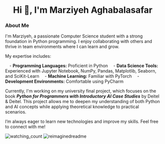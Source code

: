 
<h1 align="center"> Hi 👋, I'm Marziyeh Aghabalasafar </h1>

### About Me

I'm Marziyeh, a passionate Computer Science student with a strong foundation in Python programming. I enjoy collaborating with others and thrive in team environments where I can learn and grow.

My expertise includes:

&emsp;- <b>Programming Languages:</b> Proficient in Python
&emsp;- <b>Data Science Tools:</b> Experienced with Jupyter Notebook, NumPy, Pandas, Matplotlib, Seaborn, and SciKit-Learn
&emsp;- <b>Machine Learning:</b> Familiar with PyTorch
&emsp;- <b>Development Environments:</b> Comfortable using PyCharm

Currently, I'm working on my university final project, which focuses on the book <b>*Python for Programmers with Introductory AI Case Studies*</b> by Deitel & Deitel. This project allows me to deepen my understanding of both Python and AI concepts while applying theoretical knowledge to practical scenarios.

I’m always eager to learn new technologies and improve my skills. Feel free to connect with me!


<img src="https://komarev.com/ghpvc/?username=MarziyehAghabalasafar&color=brightgreen" alt="watching_count" />




<img src="https://myreadme.vercel.app/api/embed/MarziyehAghabalasafar?panels=userstatistics,toplanguages,commitgraph" alt="reimaginedreadme" />

